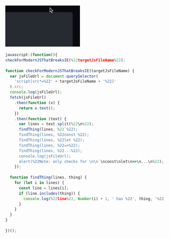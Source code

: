 <!-- View on GitHub to get the convenient copy-to-clipboard button: -->

![animation showing how to hover to get the copy-to-clipboard button](copy-code-to-clipboard.gif)

```js
javascript:(function(){
checkForModernJSThatBreaksIE(%22targetJsFileName%22);

function checkForModernJSThatBreaksIE(targetJsFileName) {
  var jsFileUrl = document.querySelector(
    'script[src*=%22' + targetJsFileName + '%22]'
  ).src;
  console.log(jsFileUrl);
  fetch(jsFileUrl)
    .then(function (x) {
      return x.text();
    })
    .then(function (text) {
      var lines = text.split(%22\n%22);
      findThing(lines, %22`%22);
      findThing(lines, %22const %22);
      findThing(lines, %22let %22);
      findThing(lines, %22=>%22);
      findThing(lines, %22...%22);
      console.log(jsFileUrl);
      alert(%22Note: only checks for \n\n`\nconst\nlet\n=>\n...\n%22);
    });

  function findThing(lines, thing) {
    for (let i in lines) {
      const line = lines[i];
      if (line.includes(thing)) {
        console.log(%22line%22, Number(i) + 1, ' has %22', thing, '%22:\n', line, %22\n%22);
      }
    }
  }
}

})();
```
